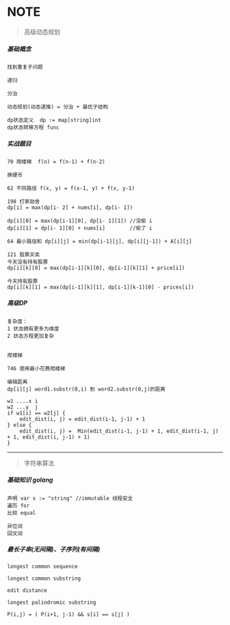 # NOTE

> 高级动态规划

##### 基础概念

    找到重复子问题

    递归

    分治 

    动态规划(动态递推) = 分治 + 最优子结构 

    dp状态定义  dp := map[string]int
    dp状态转移方程 func
    
##### 实战题目

    70 爬楼梯  f(n) = f(n-1) + f(n-2)

    换硬币

    62 不同路径 f(x, y) = f(x-1, y) + f(x, y-1)

    198 打家劫舍
    dp[i] = max(dp[i- 2] + nums[i], dp[i- 1])

    dp[i][0] = max(dp[i-1][0], dp[i- 1][1]) //没偷 i
    dp[i][1] = dp[i- 1][0] + nums[i]        //偷了 i

    64 最小路径和 dp[i][j] = min(dp[i-1][j], dp[i][j-1]) + A[i][j]

    121 股票买卖
    今天没有持有股票
    dp[i][k][0] = max(dp[i-1][k][0], dp[i-1][k][1] + price[i])

    今天持有股票
    dp[i][k][1] = max(dp[i-1][k][1], dp[i-1][k-1][0] - prices[i])

##### 高级DP

    复杂度：
    1 状态拥有更多为维度
    2 状态方程更加复杂


    爬楼梯

    746 使用最小花费爬楼梯

    编辑距离
    dp[i][j] word1.substr(0,i) 到 word2.substr(0,j)的距离

    w1 ....x i
    w2 ...y  j
    if w1[i] == w2[j] {
        edit_dist(i, j) = edit_dist(i-1, j-1) + 1 
    } else { 
        edit_dist(i, j) =  Min(edit_dist(i-1, j-1) + 1, edit_dist(i-1, j) + 1, edit_dist(i, j-1) + 1)
    }
    
****

> 字符串算法

##### 基础知识 golang

    声明 var s := "string" //immutable 线程安全
    遍历 for 
    比较 equal 

    异位词
    回文词

##### 最长子串(无间隔)、子序列(有间隔)

    longest common sequence

    longest common substring

    edit distance

    longest palindromic substring

    P(i,j) = ( P(i+1, j-1) && s[i] == s[j] )